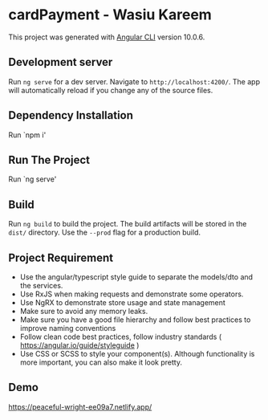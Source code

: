 # cardPayment - Wasiu Kareem

This project was generated with [Angular CLI](https://github.com/angular/angular-cli) version 10.0.6.

## Development server

Run `ng serve` for a dev server. Navigate to `http://localhost:4200/`. The app will automatically reload if you change any of the source files.

## Dependency Installation
Run `npm i'

## Run The Project
Run `ng serve'

## Build

Run `ng build` to build the project. The build artifacts will be stored in the `dist/` directory. Use the `--prod` flag for a production build.

## Project Requirement
- Use the angular/typescript style guide to separate the models/dto and the services.
- Use RxJS when making requests and demonstrate some operators.
- Use NgRX to demonstrate store usage and state management
- Make sure to avoid any memory leaks.
- Make sure you have a good file hierarchy and follow best practices to improve naming conventions
- Follow clean code best practices, follow industry standards ( https://angular.io/guide/styleguide )
- Use CSS or SCSS to style your component(s). Although functionality is more important, you can also
make it look pretty.

## Demo
https://peaceful-wright-ee09a7.netlify.app/
